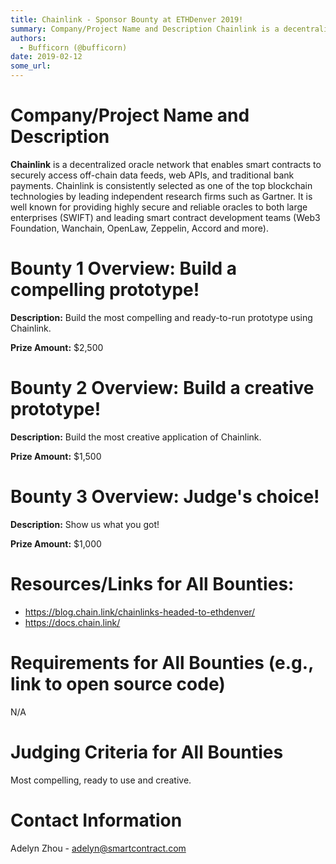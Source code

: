 ```yaml
---
title: Chainlink - Sponsor Bounty at ETHDenver 2019!
summary: Company/Project Name and Description Chainlink is a decentralized oracle network that enables smart contracts to securely access off-chain data feeds, web APIs, and traditional bank payments. Chainlink is consistently selected as one of the top blockchain technologies by leading independent research firms such as Gartner. It is well known for providing highly secure and reliable oracles to both large enterprises (SWIFT) and leading smart contract development teams (Web3 Foundation, Wanchain, Ope
authors:
  - Bufficorn (@bufficorn)
date: 2019-02-12
some_url: 
---
```


# Company/Project Name and Description

**Chainlink** is a decentralized oracle network that enables smart contracts to securely access off-chain data feeds, web APIs, and traditional bank payments. Chainlink is consistently selected as one of the top blockchain technologies by leading independent research firms such as Gartner. It is well known for providing highly secure and reliable oracles to both large enterprises (SWIFT) and leading smart contract development teams (Web3 Foundation, Wanchain, OpenLaw, Zeppelin, Accord and more).

# Bounty 1 Overview: Build a compelling prototype! 

**Description:** Build the most compelling and ready-to-run prototype using Chainlink.

**Prize Amount:** $2,500

# Bounty 2 Overview: Build a creative prototype! 

**Description:** Build the most creative application of Chainlink.

**Prize Amount:** $1,500

# Bounty 3 Overview: Judge's choice!

**Description:** Show us what you got!

**Prize Amount:** $1,000

# Resources/Links for All Bounties:
- https://blog.chain.link/chainlinks-headed-to-ethdenver/
- https://docs.chain.link/

# Requirements for All Bounties (e.g., link to open source code)
N/A

# Judging Criteria for All Bounties

Most compelling, ready to use and creative. 

# Contact Information

Adelyn Zhou - adelyn@smartcontract.com



